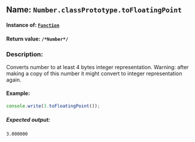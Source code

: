 ## Name: `Number.classPrototype.toFloatingPoint`

#### Instance of: [`Function`](Function.md)

#### Return value: `/*Number*/`

### Description:

Converts number to at least 4 bytes integer representation. 
Warning: after making a copy of this number it might convert 
to integer representation again.

#### Example:

```js
console.write(3.toFloatingPoint());
```

##### Expected output:

```
3.000000
```

